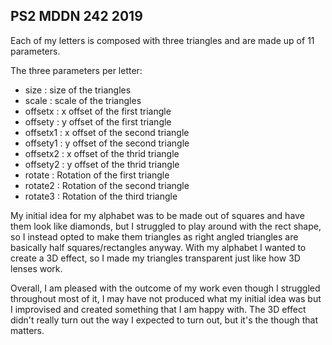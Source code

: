## PS2 MDDN 242 2019
Each of my letters is composed with three triangles and are made up of 11 parameters. 

The three parameters per letter:
  * size : size of the triangles
  * scale : scale of the triangles
  * offsetx : x offset of the first triangle
  * offsety : y offset of the first triangle
  * offsetx1 : x offset of the second triangle
  * offsety1 : y offset of the second triangle
  * offsetx2 : x offset of the thrid triangle
  * offsety2 : y offset of the thrid triangle
  * rotate : Rotation of the first triangle
  * rotate2 : Rotation of the second triangle
  * rotate3 : Rotation of the third triangle	
 
My initial idea for my alphabet was to be made out of squares and have them look like diamonds, but I struggled to play around with the rect shape, so I instead opted to make them triangles as right angled triangles are basically half squares/rectangles anyway. With my alphabet I wanted to create a 3D effect, so I made my triangles transparent just like how 3D lenses work. 

Overall, I am pleased with the outcome of my work even though I struggled throughout most of it, I may have not produced what my initial idea was but I improvised and created something that I am happy with. The 3D effect didn't really turn out the way I expected to turn out, but it's the though that matters. 